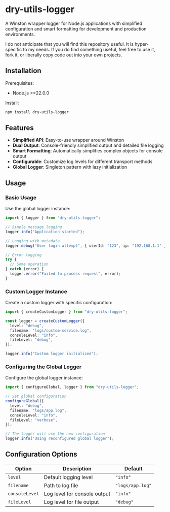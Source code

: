 # dry-utils-logger

A Winston wrapper logger for Node.js applications with simplified configuration and smart formatting for development and production environments.

I do not anticipate that you will find this repository useful. It is hyper-specific to my needs. If you do find something useful, feel free to use it, fork it, or liberally copy code out into your own projects.

## Installation

Prerequisites:

- Node.js >=22.0.0

Install:

```bash
npm install dry-utils-logger
```

## Features

- **Simplified API**: Easy-to-use wrapper around Winston
- **Dual Output**: Console-friendly simplified output and detailed file logging
- **Smart Formatting**: Automatically simplifies complex objects for console output
- **Configurable**: Customize log levels for different transport methods
- **Global Logger**: Singleton pattern with lazy initialization

## Usage

### Basic Usage

Use the global logger instance:

```typescript
import { logger } from "dry-utils-logger";

// Simple message logging
logger.info("Application started");

// Logging with metadata
logger.debug("User login attempt", { userId: "123", ip: "192.168.1.1" });

// Error logging
try {
  // Some operation
} catch (error) {
  logger.error("Failed to process request", error);
}
```

### Custom Logger Instance

Create a custom logger with specific configuration:

```typescript
import { createCustomLogger } from "dry-utils-logger";

const logger = createCustomLogger({
  level: "debug",
  filename: "logs/custom-service.log",
  consoleLevel: "info",
  fileLevel: "debug",
});

logger.info("Custom logger initialized");
```

### Configuring the Global Logger

Configure the global logger instance:

```typescript
import { configureGlobal, logger } from "dry-utils-logger";

// Set global configuration
configureGlobal({
  level: "debug",
  filename: "logs/app.log",
  consoleLevel: "info",
  fileLevel: "verbose",
});

// The logger will use the new configuration
logger.info("Using reconfigured global logger");
```

## Configuration Options

| Option         | Description                  | Default          |
| -------------- | ---------------------------- | ---------------- |
| `level`        | Default logging level        | `"info"`         |
| `filename`     | Path to log file             | `"logs/app.log"` |
| `consoleLevel` | Log level for console output | `"info"`         |
| `fileLevel`    | Log level for file output    | `"debug"`        |
